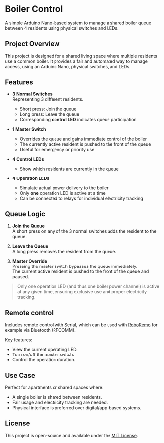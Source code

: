 # Boiler Control

A simple Arduino Nano-based system to manage a shared boiler queue between 4 residents using physical switches and LEDs.

## Project Overview

This project is designed for a shared living space where multiple residents use a common boiler. It provides a fair and automated way to manage access, using an Arduino Nano, physical switches, and LEDs.

## Features

- **3 Normal Switches**  
  Representing 3 different residents.  
  - Short press: Join the queue  
  - Long press: Leave the queue  
  - Corresponding **control LED** indicates queue participation

- **1 Master Switch**  
  - Overrides the queue and gains immediate control of the boiler  
  - The currently active resident is pushed to the front of the queue  
  - Useful for emergency or priority use

- **4 Control LEDs**  
  - Show which residents are currently in the queue

- **4 Operation LEDs**  
  - Simulate actual power delivery to the boiler  
  - Only **one** operation LED is active at a time  
  - Can be connected to relays for individual electricity tracking

## Queue Logic

1. **Join the Queue**  
   A short press on any of the 3 normal switches adds the resident to the queue.

2. **Leave the Queue**  
   A long press removes the resident from the queue.

3. **Master Override**  
   Pressing the master switch bypasses the queue immediately.  
   The current active resident is pushed to the front of the queue and paused.

> Only one operation LED (and thus one boiler power channel) is active at any given time, ensuring exclusive use and proper electricity tracking.

## Remote control

Includes remote control with Serial, which can be used with [RoboRemo](https://roboremo.app/) for example via Bluetooth (RFCOMM).

Key features:
- View the current operating LED.
- Turn on/off the master switch.
- Control the operation duration.

## Use Case

Perfect for apartments or shared spaces where:
- A single boiler is shared between residents.
- Fair usage and electricity tracking are needed.
- Physical interface is preferred over digital/app-based systems.

## License

This project is open-source and available under the [MIT License](LICENSE).
